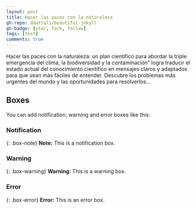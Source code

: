 ```yaml
---
layout: post
title: Hacer las paces con la naturaleza
gh-repo: daattali/beautiful-jekyll
gh-badge: [star, fork, follow]
tags: [test]
comments: true
---
```


Hacer las paces con la naturaleza: un plan científico para abordar la triple emergencia del clima, la biodiversidad y la contaminación” logra traducir el estado actual del conocimiento científico en mensajes claros y adaptados para que sean más fáciles de entender. Descubre los problemas más urgentes del mundo y las oportunidades para resolverlos...






## Boxes
You can add notification, warning and error boxes like this:

### Notification

{: .box-note}
**Note:** This is a notification box.

### Warning

{: .box-warning}
**Warning:** This is a warning box.

### Error

{: .box-error}
**Error:** This is an error box.
